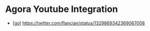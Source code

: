 # Agora Youtube Integration

- [[go]] https://twitter.com/flancian/status/1329869342369067008


[//begin]: # "Autogenerated link references for markdown compatibility"
[go]: go "Go"
[//end]: # "Autogenerated link references"